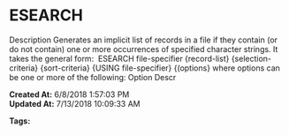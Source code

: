 # ESEARCH

Description Generates an implicit list of records in a file if they contain (or do not contain) one or more occurrences of specified character strings. It takes the general form:  ESEARCH file-specifier {record-list} {selection-criteria} {sort-criteria} {USING file-specifier} {(options} where options can be one or more of the following: Option Descr  

**Created At:** 6/8/2018 1:57:03 PM  
**Updated At:** 7/13/2018 10:09:33 AM  

**Tags:**
<badge text='jql' vertical='middle' />
